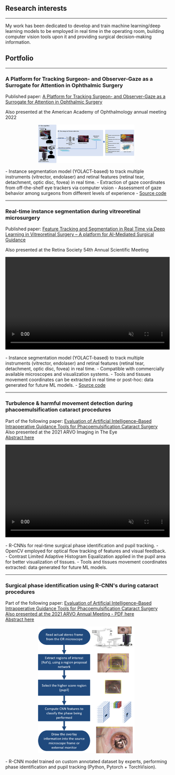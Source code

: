 ## Research interests
---
My work has been dedicated to develop and train machine learning/deep learning models to be employed in real time in the operating room, building computer vision tools upon it and providing surgical decision-making information.


## Portfolio
---
### A Platform for Tracking Surgeon⁠- and Observer⁠-Gaze as a Surrogate for Attention in Ophthalmic Surgery
Published paper: 
<a href="https://doi.org/10.1016/j.xops.2022.100246">A Platform for Tracking Surgeon⁠- and Observer⁠-Gaze as a Surrogate for Attention in Ophthalmic Surgery</a>

Also presented at the American Academy of Ophthalmology annual meeting 2022 
<br>
<p align="center">
<img src="images/gaze_platform.jpg?raw=true" width="300px"/>
</p>
- Instance segmentation model (YOLACT-based) to track multiple instruments (vitrector, endolaser) and retinal features (retinal tear, detachment, optic disc, fovea) in real time.
- Extraction of gaze coordinates from off-the-shelf eye trackers via computer vision
- Assessment of gaze behavior among surgeons from different levels of experience
- <a href="https://github.com/rgnespolo/Gaze-Tracking-Platform-for-Surgical-Behavior-Analysis">Source code</a>
<hr>


### Real-time instance segmentation during vitreoretinal microsurgery
Published paper: 
<a href="https://doi.org/10.1016/j.oret.2022.10.002">Feature Tracking and Segmentation in Real Time via Deep Learning in Vitreoretinal Surgery – A platform for AI-Mediated Surgical Guidance</a>

Also presented at the Retina Society 54th Annual Scientific Meeting
<p>
<video width="512" height="288" autoplay muted loop src="videos/RETINA_SOC.mp4" type="video/mp4"/>
</p>
- Instance segmentation model (YOLACT-based) to track multiple instruments (vitrector, endolaser) and retinal features (retinal tear, detachment, optic disc, fovea) in real time.
- Compatible with commercially available microscopes and visualization systems.
- Tools and tissues movement coordinates can be extracted in real time or post-hoc: data generated for future ML models.
- <a href="https://github.com/rgnespolo/YOLACT_Retina_Public">Source code</a>
<hr>

### Turbulence & harmful movement detection during phacoemulsification cataract procedures
Part of the following paper: 
<a href="https://doi.org/10.1001/jamaophthalmol.2021.5742">Evaluation of Artificial Intelligence–Based Intraoperative Guidance Tools for Phacoemulsification Cataract Surgery</a>
Also presented at the 2021 ARVO Imaging in The Eye
<br>
<a href="https://iovs.arvojournals.org/article.aspx?articleid=2776698">Abstract here</a>
<br>
<p>
<video width="512" height="288" autoplay muted loop src="videos/phaco_ppt.mp4" type="video/mp4"/>
</p>
- R-CNNs for real-time surgical phase identification and pupil tracking.
- OpenCV employed for optical flow tracking of features and visual feedback.
- Contrast Limited Adaptive Histogram Equalization applied in the pupil area for better visualization of tissues.
- Tools and tissues movement coordinates extracted: data generated for future ML models.
<hr>


### Surgical phase identification using R-CNN's during cataract procedures
Part of the following paper: 
<a href="https://doi.org/10.1001/jamaophthalmol.2021.5742">Evaluation of Artificial Intelligence–Based Intraoperative Guidance Tools for Phacoemulsification Cataract Surgery</a>
[Also presented at the 2021 ARVO Annual Meeting - PDF here](/pdf/Nespolo_ARVO_POSTER.pdf)
<br>
<a href="https://iovs.arvojournals.org/article.aspx?articleid=2774153">Abstract here</a>
<br>
<p align="center">
<img src="images/rcnn.png?raw=true" width="300px"/>
</p>
- R-CNN model trained on custom annotated dataset by experts, performing phase identification and pupil tracking (Python, Pytorch + TorchVision).
<br>

